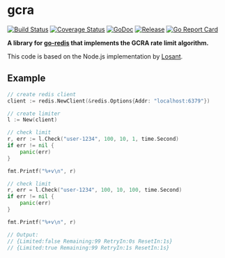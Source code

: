 # gcra

[![Build Status](https://travis-ci.org/256dpi/gcra.svg?branch=master)](https://travis-ci.org/256dpi/gcra)
[![Coverage Status](https://coveralls.io/repos/github/256dpi/gcra/badge.svg?branch=master)](https://coveralls.io/github/256dpi/gcra?branch=master)
[![GoDoc](https://godoc.org/github.com/256dpi/gcra?status.svg)](http://godoc.org/github.com/256dpi/gcra)
[![Release](https://img.shields.io/github/release/256dpi/gcra.svg)](https://github.com/256dpi/gcra/releases)
[![Go Report Card](https://goreportcard.com/badge/github.com/256dpi/gcra)](https://goreportcard.com/report/github.com/256dpi/gcra)

**A library for [go-redis](github.com/go-redis/redis) that implements the GCRA rate limit algorithm.**

This code is based on the Node.js implementation by [Losant](https://github.com/Losant/redis-gcra).

## Example

```go
// create redis client
client := redis.NewClient(&redis.Options{Addr: "localhost:6379"})

// create limiter
l := New(client)

// check limit
r, err := l.Check("user-1234", 100, 10, 1, time.Second)
if err != nil {
    panic(err)
}

fmt.Printf("%+v\n", r)

// check limit
r, err = l.Check("user-1234", 100, 10, 100, time.Second)
if err != nil {
    panic(err)
}

fmt.Printf("%+v\n", r)

// Output:
// {Limited:false Remaining:99 RetryIn:0s ResetIn:1s}
// {Limited:true Remaining:99 RetryIn:1s ResetIn:1s}
```
